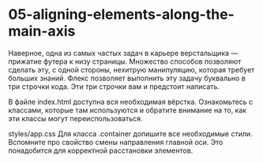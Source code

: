 # 05-aligning-elements-along-the-main-axis

Наверное, одна из самых частых задач в карьере верстальщика — прижатие футера к низу страницы. Множество способов позволяют сделать эту, с одной стороны, нехитрую манипуляцию, которая требует больших знаний. Флекс позволяет выполнить эту задачу буквально в три строчки кода. Эти три строчки вам и предстоит написать.

В файле index.html доступна вся необходимая вёрстка. Ознакомьтесь с классами, которые там используются и обратите внимание на то, как эти классы могут переиспользоваться.

styles/app.css
Для класса .container допишите все необходимые стили. Вспомните про свойство смены направления главной оси. Это понадобится для корректной расстановки элементов.